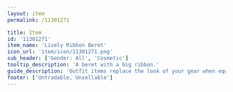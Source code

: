 ```yaml
---
layout: item
permalink: /11301271

title: Item
id: '11301271'
item_name: 'Lively Ribbon Beret'
icon_url: 'item/icon/11301271.png'
sub_header: ['Gender: All', 'Cosmetic']
tooltip_description: 'A beret with a big ribbon.'
guide_description: 'Outfit items replace the look of your gear when equipped.'
footer: ['Untradable, Unsellable']
---
```

